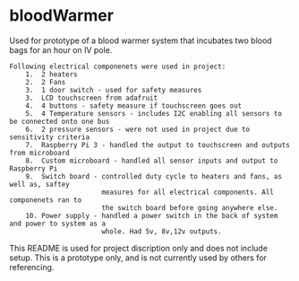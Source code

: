 # bloodWarmer
Used for prototype of a blood warmer system that incubates two blood bags for an hour on IV pole. 

	Following electrical componenets were used in project:
		1.  2 heaters
		2.  2 Fans
		3.	1 door switch - used for safety measures
		3.  LCD touchscreen from adafruit
		4.  4 buttons - safety measure if touchscreen goes out
		5.  4 Temperature sensors - includes I2C enabling all sensors to be connected onto one bus
		6.  2 pressure sensors - were not used in project due to sensitivity criteria
		7.  Raspberry Pi 3 - handled the output to touchscreen and outputs from microboard
		8.  Custom microboard - handled all sensor inputs and output to Raspberry Pi
		9.  Switch board - controlled duty cycle to heaters and fans, as well as, saftey 
						   measures for all electrical components. All componenets ran to
						   the switch board before going anywhere else.
		10. Power supply - handled a power switch in the back of system and power to system as a 
						   whole. Had 5v, 8v,12v outputs.

This README is used for project discription only and does not include setup. This is a prototype
only, and is not currently used by others for referencing. 


